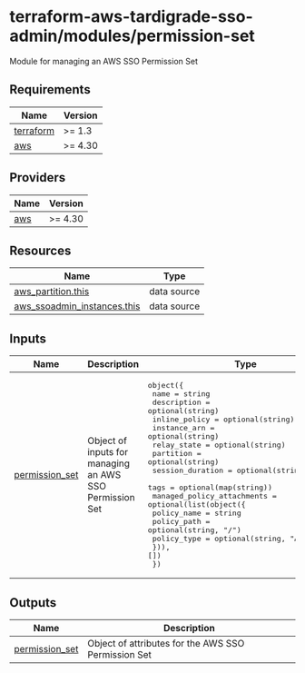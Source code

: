 # terraform-aws-tardigrade-sso-admin/modules/permission-set

Module for managing an AWS SSO Permission Set

<!-- BEGIN TFDOCS -->
## Requirements

| Name | Version |
|------|---------|
| <a name="requirement_terraform"></a> [terraform](#requirement\_terraform) | >= 1.3 |
| <a name="requirement_aws"></a> [aws](#requirement\_aws) | >= 4.30 |

## Providers

| Name | Version |
|------|---------|
| <a name="provider_aws"></a> [aws](#provider\_aws) | >= 4.30 |

## Resources

| Name | Type |
|------|------|
| [aws_partition.this](https://registry.terraform.io/providers/hashicorp/aws/latest/docs/data-sources/partition) | data source |
| [aws_ssoadmin_instances.this](https://registry.terraform.io/providers/hashicorp/aws/latest/docs/data-sources/ssoadmin_instances) | data source |

## Inputs

| Name | Description | Type | Default | Required |
|------|-------------|------|---------|:--------:|
| <a name="input_permission_set"></a> [permission\_set](#input\_permission\_set) | Object of inputs for managing an AWS SSO Permission Set | <pre>object({<br>    name             = string<br>    description      = optional(string)<br>    inline_policy    = optional(string)<br>    instance_arn     = optional(string)<br>    relay_state      = optional(string)<br>    partition        = optional(string)<br>    session_duration = optional(string, "PT1H")<br>    tags             = optional(map(string))<br>    managed_policy_attachments = optional(list(object({<br>      policy_name = string<br>      policy_path = optional(string, "/")<br>      policy_type = optional(string, "AWS")<br>    })), [])<br>  })</pre> | n/a | yes |

## Outputs

| Name | Description |
|------|-------------|
| <a name="output_permission_set"></a> [permission\_set](#output\_permission\_set) | Object of attributes for the AWS SSO Permission Set |

<!-- END TFDOCS -->
